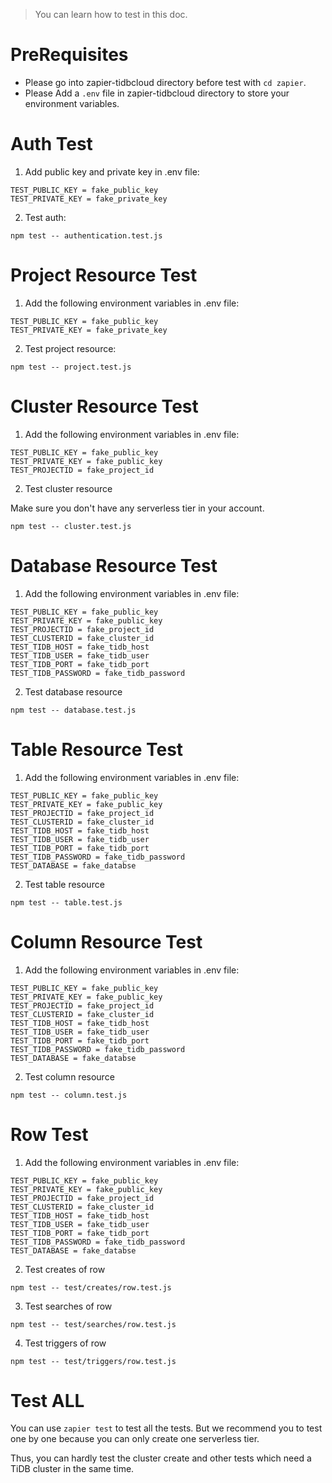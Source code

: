
> You can learn how to test in this doc.

# PreRequisites

- Please go into zapier-tidbcloud directory before test with `cd zapier`.
- Please Add a `.env` file in zapier-tidbcloud directory to store your environment variables.

# Auth Test

1. Add public key and private key in .env file:

```
TEST_PUBLIC_KEY = fake_public_key
TEST_PRIVATE_KEY = fake_private_key
```

2. Test auth:

```
npm test -- authentication.test.js
```

# Project Resource Test

1. Add the following environment variables in .env file:

```
TEST_PUBLIC_KEY = fake_public_key
TEST_PRIVATE_KEY = fake_private_key
```

2.  Test project resource:

```
npm test -- project.test.js
```

# Cluster Resource Test

1. Add the following environment variables in .env file:

```
TEST_PUBLIC_KEY = fake_public_key
TEST_PRIVATE_KEY = fake_public_key
TEST_PROJECTID = fake_project_id
```

2. Test cluster resource

Make sure you don't have any serverless tier in your account.

```
npm test -- cluster.test.js
```

# Database Resource Test

1. Add the following environment variables in .env file:

```
TEST_PUBLIC_KEY = fake_public_key
TEST_PRIVATE_KEY = fake_public_key
TEST_PROJECTID = fake_project_id
TEST_CLUSTERID = fake_cluster_id
TEST_TIDB_HOST = fake_tidb_host
TEST_TIDB_USER = fake_tidb_user
TEST_TIDB_PORT = fake_tidb_port
TEST_TIDB_PASSWORD = fake_tidb_password
```

2. Test database resource

```
npm test -- database.test.js
```

# Table Resource Test

1. Add the following environment variables in .env file:

```
TEST_PUBLIC_KEY = fake_public_key
TEST_PRIVATE_KEY = fake_public_key
TEST_PROJECTID = fake_project_id
TEST_CLUSTERID = fake_cluster_id
TEST_TIDB_HOST = fake_tidb_host
TEST_TIDB_USER = fake_tidb_user
TEST_TIDB_PORT = fake_tidb_port
TEST_TIDB_PASSWORD = fake_tidb_password
TEST_DATABASE = fake_databse
```

2. Test table resource

```
npm test -- table.test.js
```

# Column Resource Test

1. Add the following environment variables in .env file:

```
TEST_PUBLIC_KEY = fake_public_key
TEST_PRIVATE_KEY = fake_public_key
TEST_PROJECTID = fake_project_id
TEST_CLUSTERID = fake_cluster_id
TEST_TIDB_HOST = fake_tidb_host
TEST_TIDB_USER = fake_tidb_user
TEST_TIDB_PORT = fake_tidb_port
TEST_TIDB_PASSWORD = fake_tidb_password
TEST_DATABASE = fake_databse
```

2. Test column resource

```
npm test -- column.test.js
```

# Row Test

1. Add the following environment variables in .env file:

```
TEST_PUBLIC_KEY = fake_public_key
TEST_PRIVATE_KEY = fake_public_key
TEST_PROJECTID = fake_project_id
TEST_CLUSTERID = fake_cluster_id
TEST_TIDB_HOST = fake_tidb_host
TEST_TIDB_USER = fake_tidb_user
TEST_TIDB_PORT = fake_tidb_port
TEST_TIDB_PASSWORD = fake_tidb_password
TEST_DATABASE = fake_databse
```

2. Test creates of row

```
npm test -- test/creates/row.test.js
```

3. Test searches of row

```
npm test -- test/searches/row.test.js
```

4. Test triggers of row

```
npm test -- test/triggers/row.test.js
```

# Test ALL

You can use `zapier test` to test all the tests. But we recommend you to test one by one because you can only create one serverless tier.

Thus, you can hardly test the cluster create and other tests which need a TiDB cluster in the same time.
